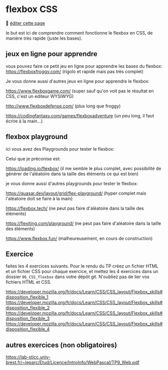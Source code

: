 # flexbox CSS

:memo: [éditer cette page](https://gitlab.com/-/ide/project/webdev101/webdev101.gitlab.io/edit/main/-/public/06_CSS_flexbox/README.md)

le but est ici de comprendre comment fonctionne le flexbox en CSS, de manière très rapide (juste les bases).

## jeux en ligne pour apprendre

vous pouvez faire ce petit jeu en ligne pour apprendre les bases du flexbox:
https://flexboxfroggy.com/ (rigolo et rapide mais pas très complet)

Je vous donne aussi d'autres jeux en ligne pour apprendre le flexbox:

https://www.flexboxgame.com/  (super sauf qu'on voit pas le résultat en CSS, c'est un editeur WYSIWYG)

http://www.flexboxdefense.com/  (plus long que froggy)

https://codingfantasy.com/games/flexboxadventure  (un peu long, il faut écrire à la main...)


## flexbox playground

ici vous avez des Playgrounds pour tester le flexbox:

Celui que je préconise est:

https://loading.io/flexbox/   (il me semble le plus complet, avec possibilité de générer de l'aléatoire dans la taille des éléments ce qui est bien)

je vous donne aussi d'autres playgrounds pour tester le flexbox:

https://quasar.dev/layout/grid/flex-playground/  (hyper complet mais l'aléatoire doit se faire à la main)

https://flexbox.tech/  (ne peut pas faire d'aléatoire dans la taille des éléments)

https://flexiting.com/playground/   (ne peut pas faire d'aléatoire dans la taille des éléments)

https://www.flexbox.fun/  (malheureusement, en cours de construction)


## Exercice

faites les 4 exercices suivants. Pour le rendu du TP créez un fichier HTML et un fichier CSS pour chaque exercice, et mettez les 4 exercices dans un dossier `06_CSS_flexbox` dans votre dépôt git. N'oubliez pas de lier vos fichiers HTML et CSS.

https://developer.mozilla.org/fr/docs/Learn/CSS/CSS_layout/Flexbox_skills#disposition_flexible_1
https://developer.mozilla.org/fr/docs/Learn/CSS/CSS_layout/Flexbox_skills#disposition_flexible_2
https://developer.mozilla.org/fr/docs/Learn/CSS/CSS_layout/Flexbox_skills#disposition_flexible_3
https://developer.mozilla.org/fr/docs/Learn/CSS/CSS_layout/Flexbox_skills#disposition_flexible_4


## autres exercices (non obligatoires)

https://lab-sticc.univ-brest.fr/~leparc/Etud/Licence/IntroInfo/WebPascal/TP9_Web.pdf




